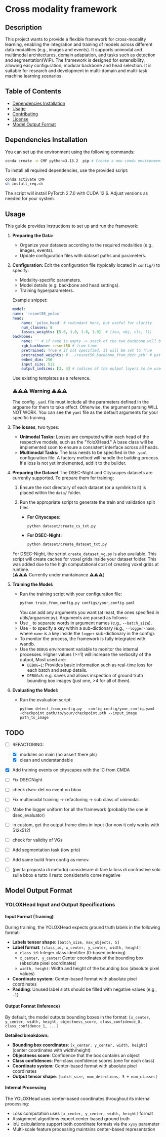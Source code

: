 # Cross modality framework

## Description
This project wants to provide a flexible framework for cross-modality learning, enabling the integration and training of models across different data modalities (e.g., images and events). It supports unimodal and multimodal architectures, domain adaptation, and tasks such as detection and segmentation(WIP). The framework is designed for extensibility, allowing easy configuration, modular backbone and head selection. It is suitable for research and development in multi-domain and multi-task machine learning scenarios.



## Table of Contents
- [Dependencies Installation](#dependencies-installation)
- [Usage](#usage)
- [Contributing](#contributing)
- [License](#license)
- [Model Output Format](#model-output-format)

## Dependencies Installation
 
You can set up the environment using the following commands:

```bash
conda create -n CMF python=3.13.2  pip # Create a new conda environment (other Python 3.x versions should work)
```

To install all required dependencies, use the provided script:

```bash
conda activate CMF
sh install_req.sh
```

The script will install PyTorch 2.7.0 with CUDA 12.6. Adjust versions as needed for your system.

## Usage

This guide provides instructions to set up and run the framework:

1. **Preparing the Data:**
    - Organize your datasets according to the required modalities (e.g., images, events). 
    - Update configuration files with dataset paths and parameters.

2. **Configuration:**
    Edit the configuration file (typically located in `config/`) to specify:
    - Modality-specific parameters.
    - Model details (e.g. backbone and head settings).
    - Training hyperparameters.

    Example snippet:
    ```yaml
    model:
    name: 'resnet50_yolox'
    head: 
        name: 'yolox_head' # redundant here, but useful for clarity
        num_classes: 8
        losses_weights: [5.0, 1.0, 1.0, 1.0]  # [iou, obj, cls, l1]
    backbone:
        name: '' # if name is empty -> stack of the two backbone will be used
        rgb_backbone: resnet50 # from timm
        pretrained: True # if not specified, it will be set to True
        pretrained_weights: #'../resnet50_backbone_from_detr.pth' # path to pretrained weights if needed
        embed_dim: 256
        input_size: 512
        output_indices: [3, 4] # indices of the output layers to be used
    ```

    Use existing templates as a reference.
    ### ⚠️⚠️⚠️ Warning ⚠️⚠️⚠️
    The config `.yaml` file must include all the parameters defined in the argparse for them to take effect. Otherwise, the argument parsing WILL NOT WORK.  You can see the `yaml` file as the default arguments for your specific training.

3. **The losses**, two types:
    - **Unimodal Tasks:** Losses are computed within each head of the respective models, such as the "YoloXHead." A base class will be implemented soon to ensure a consistent interface across all heads. 
    - **Multimodal Tasks:** The loss needs to be specified in the `.yaml` configuration file. A factory method will handle the building process. If a loss is not yet implemented, add it to the builder.

4. **Preparing the Dataset**
The DSEC-Night and Cityscapes datasets are currently supported. To prepare them for training:

    1. Ensure the root directory of each dataset (or a symlink to it) is placed within the `data/` folder.
    2. Run the appropriate script to generate the train and validation split files.

        - **For Cityscapes:**
            ```bash
            python dataset/create_cs_txt.py
            ```

        - **For DSEC-Night:**
            ```bash
            python dataset/create_dataset_txt.py
            ```
    For DSEC-Night, the script `create_dataset_vg.py` is also available. This script will create caches for voxel grids inside your dataset folder. This was added due to the high computational cost of creating voxel grids at runtime. \
    (⚠️⚠️⚠️ Currently under mantainance ⚠️⚠️⚠️)

5. **Training the Model:**
    - Run the training script with your configuration file:
      ```bash
      python train_from_config.py configs/your_config.yaml
      ```
      You can add any arguments you want (at least, the ones specified in utils/argparser.py). Arguments are parsed as follows:
    - Use `_` to separate words in argument names (e.g., `--batch_size`).
    - Use `-` to specify a key within a sub-dictionary (e.g., `--logger-name`, where `name` is a key inside the `logger` sub-dictionary in the config).
    - To monitor the process, the framework is fully integrated with wandb.
    - Use the `DEBUG` environment variable to monitor the internal processes. Higher values (>=1) will increase the verbosity of the output, Most used are:          
        - `DEBUG=1`: Provides basic information such as real-time loss for each batch and setup details.
        - `DEBUG=3`: e.g. saves and allows inspection of ground truth bounding box images (just one, >4 for all of them).

6. **Evaluating the Model:**
    - Run the evaluation script:
      ```shell
      python detect_from_config.py --config config/your_config.yaml --checkpoint path/to/your/checkpoint.pth --input_image path_to_image
      ```

## TODO
- [ ] REFACTORING:
    - [X] modules on main (no assert there pls)
    - [X] clean and understandable
- [X] Add training events on cityscapes with the IC from CMDA
- [ ] Fix DSECNight
- [ ] check dsec-det no event on bbox
- [ ] Fix multimodal training -> refactoring -> sub class of unimodal.
- [ ] Make the logger uniform for all the framework (probably the one in dsec_evaluator)
- [ ] in custom, get the output frame dims in input (for now it only works with 512x512)

- [ ] check for validity of VGs
 
- [ ] Add segmentation task (low prio)
- [ ] Add same build from config as mmcv.

- [ ] (per la proposta di metodo) considerare di fare la loss di contrastive solo sulla bbox e tutto il resto considerarlo come negative


## Model Output Format

### YOLOXHead Input and Output Specifications

#### **Input Format (Training)**
During training, the YOLOXHead expects ground truth labels in the following format:
- **Labels tensor shape**: `[batch_size, max_objects, 5]`
- **Label format**: `[class_id, x_center, y_center, width, height]`
  - `class_id`: Integer class identifier (0-based indexing)
  - `x_center, y_center`: Center coordinates of the bounding box (absolute pixel coordinates)
  - `width, height`: Width and height of the bounding box (absolute pixel values)
- **Coordinate system**: Center-based format with absolute pixel coordinates
- **Padding**: Unused label slots should be filled with negative values (e.g., `-1`)

#### **Output Format (Inference)**
By default, the model outputs bounding boxes in the format: `[x_center, y_center, width, height, objectness_score, class_confidence_0, class_confidence_1, ...]`

**Detailed breakdown:**
- **Bounding box coordinates**: `[x_center, y_center, width, height]` (center coordinates with width/height)
- **Objectness score**: Confidence that the box contains an object
- **Class confidences**: Per-class confidence scores (one for each class)
- **Coordinate system**: Center-based format with absolute pixel coordinates
- **Output tensor shape**: `[batch_size, num_detections, 5 + num_classes]`


#### **Internal Processing**
The YOLOXHead uses center-based coordinates throughout its internal processing:
- Loss computation uses `[x_center, y_center, width, height]` format
- Assignment algorithms expect center-based ground truth
- IoU calculations support both coordinate formats via the `xyxy` parameter
- Multi-scale feature processing maintains center-based representation
